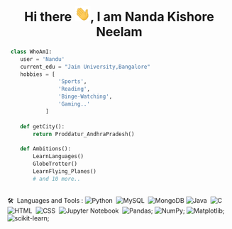 <h1 align="center">Hi there <img src="https://raw.githubusercontent.com/nandun2003/nandun2003/main/wave.gif" width="35px">, I am Nanda Kishore Neelam </h1>


```python
 class WhoAmI:
 	user = 'Nandu'
	current_edu = "Jain University,Bangalore"
	hobbies = [
				'Sports',
				'Reading',
				'Binge-Watching',
				'Gaming..'
			]
	
	def getCity():
		return Proddatur_AndhraPradesh()
	
	def Ambitions():
		LearnLanguages()
		GlobeTrotter()
		LearnFlying_Planes()
		# and 10 more..    
	 
```
🛠 &nbsp;Languages and Tools :
![Python](https://img.shields.io/badge/-Python-05122A?style=flat&logo=python)&nbsp;
![MySQL](https://img.shields.io/badge/-MySQL-05122A?style=flat&logo=mysql&logoColor=4479A1)&nbsp;
![MongoDB](https://img.shields.io/badge/MongoDB-%234ea94b.svg?style=for-the-badge&logo=mongodb&logoColor=white)
![Java](https://img.shields.io/badge/-Java-05122A?style=flat&logo=Java&logoColor=FFA518)&nbsp;
![C](https://img.shields.io/badge/-C-05122A?style=flat&logo=C&logoColor=A8B9CC)&nbsp;
![HTML](https://img.shields.io/badge/-HTML-05122A?style=flat&logo=HTML5)&nbsp;
![CSS](https://img.shields.io/badge/-CSS-05122A?style=flat&logo=CSS3&logoColor=1572B6)&nbsp;
![Jupyter Notebook](https://img.shields.io/badge/-Jupyter%20Notebook-05122A?style=flat&logo=jupyter&logoColor=F37626)&nbsp;
![Pandas](https://img.shields.io/badge/pandas-%23150458.svg?style=for-the-badge&logo=pandas&logoColor=white);
![NumPy](https://img.shields.io/badge/numpy-%23013243.svg?style=for-the-badge&logo=numpy&logoColor=white);
![Matplotlib](https://img.shields.io/badge/Matplotlib-%23ffffff.svg?style=for-the-badge&logo=Matplotlib&logoColor=black);![scikit-learn](https://img.shields.io/badge/scikit--learn-%23F7931E.svg?style=for-the-badge&logo=scikit-learn&logoColor=white);


<!--
**NanduN2003/NanduN2003** is a ✨ _special_ ✨ repository because its `README.md` (this file) appears on your GitHub profile.

Here are some ideas to get you started:

- 🔭 I’m currently working on ...
- 🌱 I’m currently learning ...
- 👯 I’m looking to collaborate on ...
- 🤔 I’m looking for help with ...
- 💬 Ask me about ...
- 📫 How to reach me: ...
- 😄 Pronouns: ...
- ⚡ Fun fact: ...
-->
